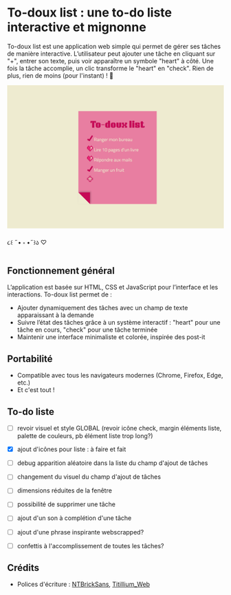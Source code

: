 # To-doux list : une to-do liste interactive et mignonne
To-doux list est une application web simple qui permet de gérer ses tâches de manière interactive. L’utilisateur peut ajouter une tâche en cliquant sur "+", entrer son texte, puis voir apparaître un symbole "heart" à côté. Une fois la tâche accomplie, un clic transforme le "heart" en "check". Rien de plus, rien de moins (pour l'instant) ! 🐇

![ Aperçu de la plateforme](/images/preview.png "Aperçu de la plateforme") 

૮꒰ ˶• ༝ •˶꒱ა ♡


## Fonctionnement général
L’application est basée sur HTML, CSS et JavaScript pour l’interface et les interactions. To-doux list permet de :

- Ajouter dynamiquement des tâches avec un champ de texte apparaissant à la demande
- Suivre l’état des tâches grâce à un système interactif : "heart" pour une tâche en cours, "check" pour une tâche terminée
- Maintenir une interface minimaliste et colorée, inspirée des post-it


## Portabilité

- Compatible avec tous les navigateurs modernes (Chrome, Firefox, Edge, etc.)
- Et c'est tout !


## To-do liste

- [ ] revoir visuel et style GLOBAL (revoir icône check, margin éléments liste, palette de couleurs, pb élément liste trop long?)
- [x] ajout d'icônes pour liste : à faire et fait
- [ ] debug apparition aléatoire dans la liste du champ d'ajout de tâches
- [ ] changement du visuel du champ d'ajout de tâches
- [ ] dimensions réduites de la fenêtre
- [ ] possibilité de supprimer une tâche
- [ ] ajout d'un son à complétion d'une tâche
- [ ] ajout d'une phrase inspirante webscrapped?
- [ ] confettis à l'accomplissement de toutes les tâches? 


## Crédits

- Polices d'écriture : [NTBrickSans](https://ifonts.xyz/nt-brick-sans-font.html), [Titillium_Web](https://fonts.google.com/specimen/Titillium+Web)